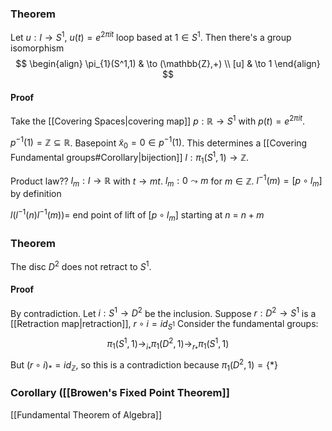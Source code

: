 ### Theorem
Let $u:I\to S^1$, $u(t)=e^{2\pi it}$ loop based at $1\in S^1$. Then there's a group isomorphism
$$
\begin{align}
\pi_{1}(S^1,1) & \to (\mathbb{Z},+) \\
[u] & \to 1
\end{align}
$$
#### Proof
Take the [[Covering Spaces|covering map]] $p:\mathbb{R}\to S^1$ with $p(t)=e^{2\pi it}$.

$p ^{-1}(1)=\mathbb{Z}\subseteq \mathbb{R}$.
Basepoint $\tilde{x}_{0}=0\in p ^{-1}(1)$. 
This determines a [[Covering Fundamental groups#Corollary|bijection]] $l:\pi_{1}(S^1,1)\to \mathbb{Z}$.

Product law??
$l_{m}:I\to \mathbb{R}$ with $t\to mt$.
$l_{m}:0\leadsto m$ for $m\in \mathbb{Z}$.
$l ^{-1}(m)=[p\circ l_{m}]$ by definition

$l(l^{-1}(n)l^{-1}(m))=$ end point of lift of $[p\circ l_{m}]$ starting at $n$ = $n+m$

### Theorem
The disc $D^2$ does not retract to $S^1$. 
#### Proof
By contradiction.
Let $i:S^1\to D^2$ be the inclusion.
Suppose $r:D^2\to S^1$ is a [[Retraction map|retraction]], $r\circ i=id_{S^1}$
Consider the fundamental groups:
$$
\pi_{1}(S^1,1)\to_{i_{*}} \pi_{1}(D^2,1)\to_{r_{*}} \pi_{1}(S^1,1)
$$
But $(r\circ i)_{*}=id_{\mathbb{Z}}$, so this is a contradiction because $\pi_{1}(D^2,1)=\{ * \}$
### Corollary ([[Browen's Fixed Point Theorem]]

[[Fundamental Theorem of Algebra]]
